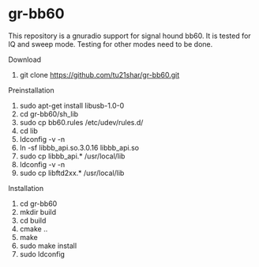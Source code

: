 # gr-bb60
This repository is a gnuradio support for signal hound bb60. It is tested for IQ and sweep mode. Testing for other modes need to be done.

Download 

1. git clone https://github.com/tu21shar/gr-bb60.git


Preinstallation

1. sudo apt-get install libusb-1.0-0
2. cd gr-bb60/sh_lib
3. sudo cp bb60.rules /etc/udev/rules.d/ 
4. cd lib
5. ldconfig -v -n 
6. ln -sf libbb_api.so.3.0.16 libbb_api.so
7. sudo cp libbb_api.* /usr/local/lib
8. ldconfig -v -n
9. sudo cp libftd2xx.* /usr/local/lib




Installation

1. cd gr-bb60
2. mkdir build
3. cd build
4. cmake ..
5. make
6. sudo make install
7. sudo ldconfig
